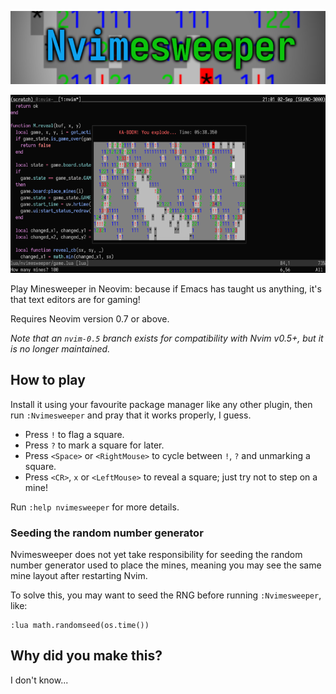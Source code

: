 ![Banner Image](./media/nvimesweeper.png)

![Screenshot](./media/screenshot.png)

Play Minesweeper in Neovim: because if Emacs has taught us anything, it's that
text editors are for gaming!

Requires Neovim version 0.7 or above.

_Note that an `nvim-0.5` branch exists for compatibility with Nvim v0.5+, but it
is no longer maintained._

## How to play

Install it using your favourite package manager like any other plugin, then run
`:Nvimesweeper` and pray that it works properly, I guess.

- Press `!` to flag a square.
- Press `?` to mark a square for later.
- Press `<Space>` or `<RightMouse>` to cycle between `!`, `?` and unmarking a
  square.
- Press `<CR>`, `x` or `<LeftMouse>` to reveal a square; just try not to step on
  a mine!

Run `:help nvimesweeper` for more details.

### Seeding the random number generator

Nvimesweeper does not yet take responsibility for seeding the random number
generator used to place the mines, meaning you may see the same mine layout
after restarting Nvim.

To solve this, you may want to seed the RNG before running `:Nvimesweeper`,
like:

```vim
:lua math.randomseed(os.time())
```

## Why did you make this?

I don't know...
